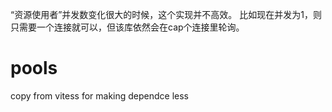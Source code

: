 “资源使用者”并发数变化很大的时候，这个实现并不高效。
比如现在并发为1，则只需要一个连接就可以，但该库依然会在cap个连接里轮询。


# pools
copy from vitess for making dependce less
